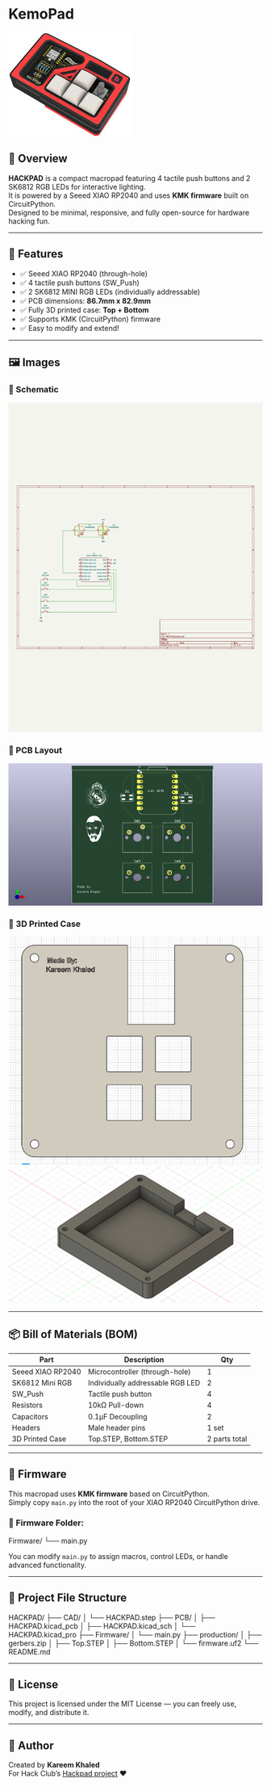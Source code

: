 # KemoPad

![Hackpad Hero Image](images/hackpad-hero.jpg)

## 🧠 Overview
**HACKPAD** is a compact macropad featuring 4 tactile push buttons and 2 SK6812 RGB LEDs for interactive lighting.  
It is powered by a Seeed XIAO RP2040 and uses **KMK firmware** built on CircuitPython.  
Designed to be minimal, responsive, and fully open-source for hardware hacking fun.

---

## 🧰 Features
- ✅ Seeed XIAO RP2040 (through-hole)
- ✅ 4 tactile push buttons (SW_Push)
- ✅ 2 SK6812 MINI RGB LEDs (individually addressable)
- ✅ PCB dimensions: **86.7mm x 82.9mm**
- ✅ Fully 3D printed case: **Top + Bottom**
- ✅ Supports KMK (CircuitPython) firmware
- ✅ Easy to modify and extend!

---

## 🖼️ Images

### 📘 Schematic  
![Schematic](images/schematic.jpg)

### 🧾 PCB Layout  
![PCB](images/pcb.png)

### 🧱 3D Printed Case  
![Top Case](images/topcase.png)
![Bottom Case](images/bottomcase.png)

---

## 📦 Bill of Materials (BOM)

| Part               | Description                           | Qty |
|--------------------|----------------------------------------|-----|
| Seeed XIAO RP2040  | Microcontroller (through-hole)         | 1   |
| SK6812 Mini RGB    | Individually addressable RGB LED       | 2   |
| SW_Push            | Tactile push button                    | 4   |
| Resistors          | 10kΩ Pull-down                         | 4   |
| Capacitors         | 0.1µF Decoupling                       | 2   |
| Headers            | Male header pins                       | 1 set |
| 3D Printed Case    | Top.STEP, Bottom.STEP                  | 2 parts total |

---

## 🧪 Firmware

This macropad uses **KMK firmware** based on CircuitPython.  
Simply copy `main.py` into the root of your XIAO RP2040 CircuitPython drive.

### 📁 Firmware Folder:
Firmware/
└── main.py

You can modify `main.py` to assign macros, control LEDs, or handle advanced functionality.

---

## 📂 Project File Structure

HACKPAD/
├── CAD/
│ └── HACKPAD.step
├── PCB/
│ ├── HACKPAD.kicad_pcb
│ ├── HACKPAD.kicad_sch
│ └── HACKPAD.kicad_pro
├── Firmware/
│ └── main.py
├── production/
│ ├── gerbers.zip
│ ├── Top.STEP
│ ├── Bottom.STEP
│ └── firmware.uf2
└── README.md

---

## 🚀 License

This project is licensed under the MIT License — you can freely use, modify, and distribute it.

---

## 🙌 Author

Created by **Kareem Khaled**  
For Hack Club’s [Hackpad project](https://github.com/hackclub/hackpad) ❤️


